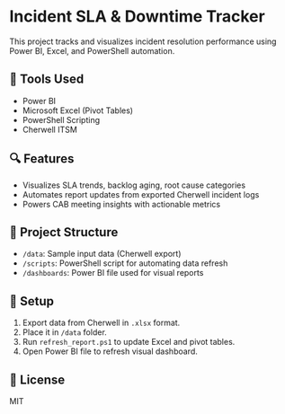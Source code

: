 # Incident SLA & Downtime Tracker

This project tracks and visualizes incident resolution performance using Power BI, Excel, and PowerShell automation.

## 🧰 Tools Used
- Power BI
- Microsoft Excel (Pivot Tables)
- PowerShell Scripting
- Cherwell ITSM

## 🔍 Features
- Visualizes SLA trends, backlog aging, root cause categories
- Automates report updates from exported Cherwell incident logs
- Powers CAB meeting insights with actionable metrics

## 📂 Project Structure
- `/data`: Sample input data (Cherwell export)
- `/scripts`: PowerShell script for automating data refresh
- `/dashboards`: Power BI file used for visual reports

## 🚀 Setup
1. Export data from Cherwell in `.xlsx` format.
2. Place it in `/data` folder.
3. Run `refresh_report.ps1` to update Excel and pivot tables.
4. Open Power BI file to refresh visual dashboard.

## 📄 License
MIT